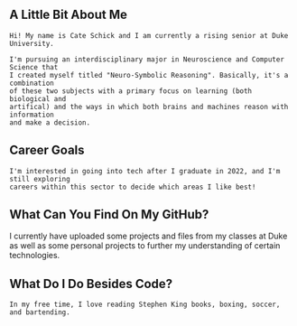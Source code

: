 <h2>A Little Bit About Me</h2>

    Hi! My name is Cate Schick and I am currently a rising senior at Duke University.

    I'm pursuing an interdisciplinary major in Neuroscience and Computer Science that
    I created myself titled "Neuro-Symbolic Reasoning". Basically, it's a combination
    of these two subjects with a primary focus on learning (both biological and
    artifical) and the ways in which both brains and machines reason with information 
    and make a decision.

<h2>Career Goals</h2>

    I'm interested in going into tech after I graduate in 2022, and I'm still exploring 
    careers within this sector to decide which areas I like best!

<h2>What Can You Find On My GitHub?</h2>

  I currently have uploaded some projects and files from my classes at Duke as well as 
  some personal projects to further my understanding of certain technologies.
  
<h2>What Do I Do Besides Code?</h2>

    In my free time, I love reading Stephen King books, boxing, soccer, and bartending.
